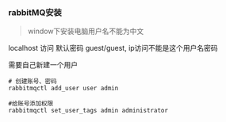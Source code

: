 ### rabbitMQ安装

>  window下安装电脑用户名不能为中文

localhost 访问 默认密码 guest/guest, ip访问不能是这个用户名密码

需要自己新建一个用户

```shell
# 创建账号、密码
rabbitmqctl add_user user admin

#给账号添加权限
rabbitmqctl set_user_tags admin administrator
```



